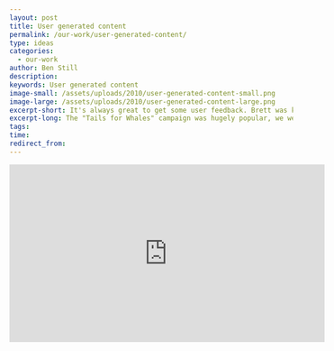 ```yaml
---
layout: post
title: User generated content
permalink: /our-work/user-generated-content/
type: ideas
categories:
  - our-work
author: Ben Still
description:
keywords: User generated content
image-small: /assets/uploads/2010/user-generated-content-small.png
image-large: /assets/uploads/2010/user-generated-content-large.png
excerpt-short: It's always great to get some user feedback. Brett was kind enough to make this video about "Tails for Whales"
excerpt-long: The "Tails for Whales" campaign was hugely popular, we were lucky enough to build their website. In the video below, Brett gives some some valuable feedback.
tags:
time:
redirect_from:
---
```


<iframe width="560" height="315" src="https://www.youtube.com/embed/ORpz3K-iVx4?rel=0" frameborder="0" allow="autoplay; encrypted-media" allowfullscreen></iframe>

